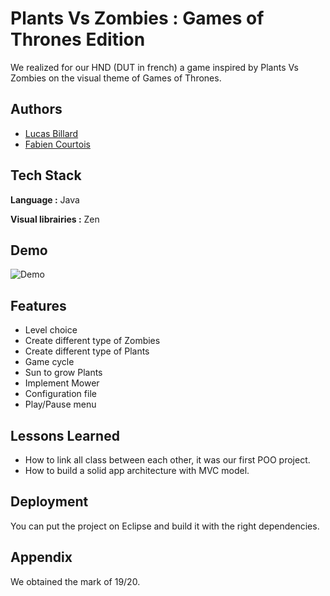 
# Plants Vs Zombies : Games of Thrones Edition

We realized for our HND (DUT in french) a game inspired by Plants Vs Zombies on the visual theme of Games of Thrones.




## Authors

- [Lucas Billard](https://www.github.com/Azuki)
- [Fabien Courtois](https://www.github.com/Fabinours)

  
## Tech Stack

**Language :** Java

**Visual librairies :** Zen




  
## Demo

![Demo](https://github.com/Azukiro/PVZGot/blob/main/demo.gif?raw=True)

  
## Features

- Level choice
- Create different type of Zombies
- Create different type of Plants
- Game cycle
- Sun to grow Plants
- Implement Mower
- Configuration file
- Play/Pause menu

  
## Lessons Learned

- How to link all class between each other, it was our first POO project.
- How to build a solid app architecture with MVC model.

  
## Deployment

You can put the project on Eclipse and build it with the right dependencies.

  
## Appendix

We obtained the mark of 19/20.

  
